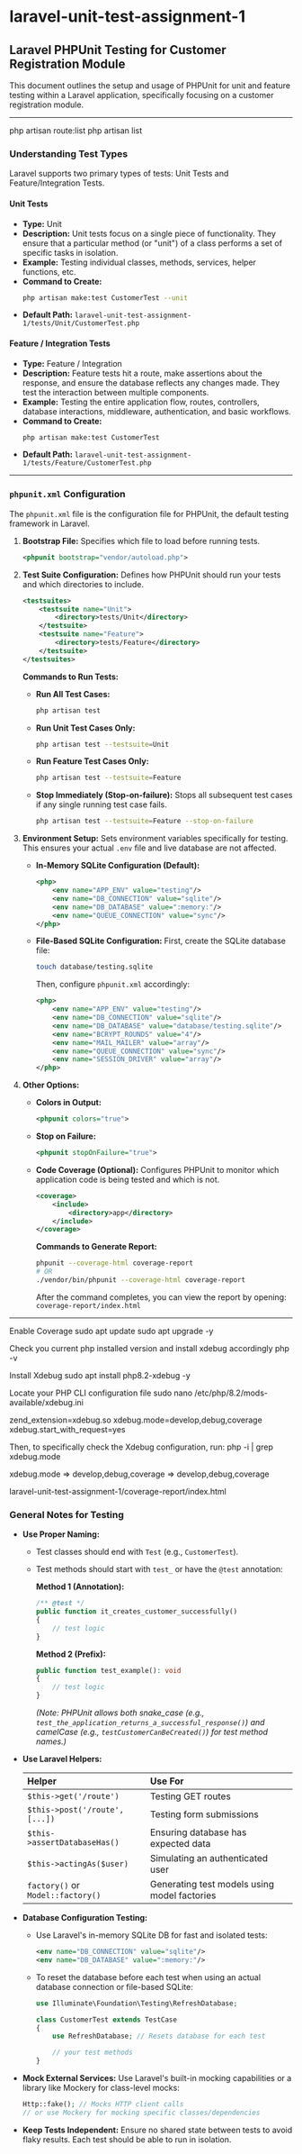 # laravel-unit-test-assignment-1

## Laravel PHPUnit Testing for Customer Registration Module

This document outlines the setup and usage of PHPUnit for unit and feature testing within a Laravel application, specifically focusing on a customer registration module.

---

php artisan route:list
php artisan list

### Understanding Test Types

Laravel supports two primary types of tests: Unit Tests and Feature/Integration Tests.

#### Unit Tests

* **Type:** Unit
* **Description:** Unit tests focus on a single piece of functionality. They ensure that a particular method (or "unit") of a class performs a set of specific tasks in isolation.
* **Example:** Testing individual classes, methods, services, helper functions, etc.
* **Command to Create:**
    ```bash
    php artisan make:test CustomerTest --unit
    ```
* **Default Path:** `laravel-unit-test-assignment-1/tests/Unit/CustomerTest.php`

#### Feature / Integration Tests

* **Type:** Feature / Integration
* **Description:** Feature tests hit a route, make assertions about the response, and ensure the database reflects any changes made. They test the interaction between multiple components.
* **Example:** Testing the entire application flow, routes, controllers, database interactions, middleware, authentication, and basic workflows.
* **Command to Create:**
    ```bash
    php artisan make:test CustomerTest
    ```
* **Default Path:** `laravel-unit-test-assignment-1/tests/Feature/CustomerTest.php`

---

### `phpunit.xml` Configuration

The `phpunit.xml` file is the configuration file for PHPUnit, the default testing framework in Laravel.

1.  **Bootstrap File:** Specifies which file to load before running tests.
    ```xml
    <phpunit bootstrap="vendor/autoload.php">
    ```

2.  **Test Suite Configuration:** Defines how PHPUnit should run your tests and which directories to include.
    ```xml
    <testsuites>
        <testsuite name="Unit">
            <directory>tests/Unit</directory>
        </testsuite>
        <testsuite name="Feature">
            <directory>tests/Feature</directory>
        </testsuite>
    </testsuites>
    ```

    **Commands to Run Tests:**

    * **Run All Test Cases:**
        ```bash
        php artisan test
        ```
    * **Run Unit Test Cases Only:**
        ```bash
        php artisan test --testsuite=Unit
        ```
    * **Run Feature Test Cases Only:**
        ```bash
        php artisan test --testsuite=Feature
        ```
    * **Stop Immediately (Stop-on-failure):** Stops all subsequent test cases if any single running test case fails.
        ```bash
        php artisan test --testsuite=Feature --stop-on-failure
        ```

3.  **Environment Setup:** Sets environment variables specifically for testing. This ensures your actual `.env` file and live database are not affected.

    * **In-Memory SQLite Configuration (Default):**
        ```xml
        <php>
            <env name="APP_ENV" value="testing"/>
            <env name="DB_CONNECTION" value="sqlite"/>
            <env name="DB_DATABASE" value=":memory:"/>
            <env name="QUEUE_CONNECTION" value="sync"/>
        </php>
        ```

    * **File-Based SQLite Configuration:**
        First, create the SQLite database file:
        ```bash
        touch database/testing.sqlite
        ```
        Then, configure `phpunit.xml` accordingly:
        ```xml
        <php>
            <env name="APP_ENV" value="testing"/>
            <env name="DB_CONNECTION" value="sqlite"/>
            <env name="DB_DATABASE" value="database/testing.sqlite"/>
            <env name="BCRYPT_ROUNDS" value="4"/>
            <env name="MAIL_MAILER" value="array"/>
            <env name="QUEUE_CONNECTION" value="sync"/>
            <env name="SESSION_DRIVER" value="array"/>
        </php>
        ```

4.  **Other Options:**

    * **Colors in Output:**
        ```xml
        <phpunit colors="true">
        ```

    * **Stop on Failure:**
        ```xml
        <phpunit stopOnFailure="true">
        ```

    * **Code Coverage (Optional):** Configures PHPUnit to monitor which application code is being tested and which is not.
        ```xml
        <coverage>
            <include>
                <directory>app</directory>
            </include>
        </coverage>
        ```
        **Commands to Generate Report:**
        ```bash
        phpunit --coverage-html coverage-report
        # OR
        ./vendor/bin/phpunit --coverage-html coverage-report
        ```
        After the command completes, you can view the report by opening:
        `coverage-report/index.html`

---

Enable Coverage
sudo apt update
sudo apt upgrade -y

Check you current php installed version and install xdebug accordingly
php -v

Install Xdebug
sudo apt install php8.2-xdebug -y

Locate your PHP CLI configuration file
sudo nano /etc/php/8.2/mods-available/xdebug.ini

zend_extension=xdebug.so
xdebug.mode=develop,debug,coverage
xdebug.start_with_request=yes

Then, to specifically check the Xdebug configuration, run:
php -i | grep xdebug.mode

xdebug.mode => develop,debug,coverage => develop,debug,coverage

laravel-unit-test-assignment-1/coverage-report/index.html

### General Notes for Testing

* **Use Proper Naming:**
    * Test classes should end with `Test` (e.g., `CustomerTest`).
    * Test methods should start with `test_` or have the `@test` annotation:

        **Method 1 (Annotation):**
        ```php
        /** @test */
        public function it_creates_customer_successfully()
        {
            // test logic
        }
        ```

        **Method 2 (Prefix):**
        ```php
        public function test_example(): void
        {
            // test logic
        }
        ```
        *(Note: PHPUnit allows both snake_case (e.g., `test_the_application_returns_a_successful_response()`) and camelCase (e.g., `testCustomerCanBeCreated()`) for test method names.)*

* **Use Laravel Helpers:**

    | Helper                              | Use For                                  |
    | :---------------------------------- | :--------------------------------------- |
    | `$this->get('/route')`              | Testing GET routes                       |
    | `$this->post('/route', [...])`      | Testing form submissions                 |
    | `$this->assertDatabaseHas()`         | Ensuring database has expected data      |
    | `$this->actingAs($user)`             | Simulating an authenticated user         |
    | `factory()` or `Model::factory()`   | Generating test models using model factories |

* **Database Configuration Testing:**
    * Use Laravel's in-memory SQLite DB for fast and isolated tests:
        ```xml
        <env name="DB_CONNECTION" value="sqlite"/>
        <env name="DB_DATABASE" value=":memory:"/>
        ```

    * To reset the database before each test when using an actual database connection or file-based SQLite:
        ```php
        use Illuminate\Foundation\Testing\RefreshDatabase;

        class CustomerTest extends TestCase
        {
            use RefreshDatabase; // Resets database for each test

            // your test methods
        }
        ```

* **Mock External Services:** Use Laravel's built-in mocking capabilities or a library like Mockery for class-level mocks:
    ```php
    Http::fake(); // Mocks HTTP client calls
    // or use Mockery for mocking specific classes/dependencies
    ```

* **Keep Tests Independent:** Ensure no shared state between tests to avoid flaky results. Each test should be able to run in isolation.
